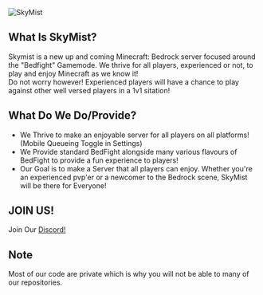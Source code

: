 ![SkyMist](https://media.discordapp.net/attachments/966368014930968646/980429683084627978/New_Project_4CF6F6A.png?width=819&height=205)
## What Is SkyMist?
Skymist is a new up and coming Minecraft: Bedrock server focused around the "Bedfight" Gamemode. We thrive for all players, experienced or not, to play and enjoy Minecraft as we know it! <br/>
Do not worry however! Experienced players will have a chance to play against other well versed players in a 1v1 sitation! <br/>

## What Do We Do/Provide?

- We Thrive to make an enjoyable server for all players on all platforms! (Mobile Queueing Toggle in Settings)
- We Provide standard BedFight alongside many various flavours of BedFight to provide a fun experience to players! 
- Our Goal is to make a Server that all players can enjoy. Whether you're an experienced pvp'er or a newcomer to the Bedrock scene, SkyMist will be there for Everyone!

## JOIN US!
Join Our [Discord!](https://discord.gg/HJgM9WSTrw)

## Note
Most of our code are private which is why you will not be able to many of our repositories.
